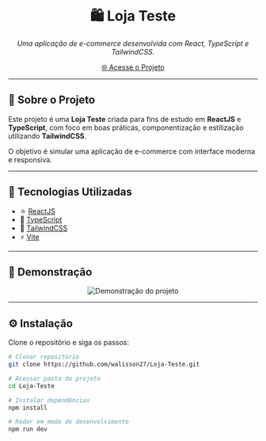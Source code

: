 <h1 align="center">🛍️ Loja Teste</h1>

<p align="center">
  <i>Uma aplicação de e-commerce desenvolvida com React, TypeScript e TailwindCSS.</i>
</p>

<p align="center">
  <a href="https://loja-teste-roan.vercel.app/" target="_blank">🌐 Acesse o Projeto</a>
</p>

---

## 📌 Sobre o Projeto
Este projeto é uma **Loja Teste** criada para fins de estudo em **ReactJS** e **TypeScript**, com foco em boas práticas, componentização e estilização utilizando **TailwindCSS**.  

O objetivo é simular uma aplicação de e-commerce com interface moderna e responsiva.

---

## 🚀 Tecnologias Utilizadas
- ⚛️ [ReactJS](https://react.dev/)  
- 📘 [TypeScript](https://www.typescriptlang.org/)  
- 🎨 [TailwindCSS](https://tailwindcss.com/)  
- ⚡ [Vite](https://vitejs.dev/)  

---

## 📸 Demonstração
<p align="center">
  <img src="https://via.placeholder.com/800x400.png?text=Print+da+Loja+Teste" alt="Demonstração do projeto" />
</p>

---

## ⚙️ Instalação

Clone o repositório e siga os passos:

```bash
# Clonar repositório
git clone https://github.com/walisson27/Loja-Teste.git

# Acessar pasta do projeto
cd Loja-Teste

# Instalar dependências
npm install

# Rodar em modo de desenvolvimento
npm run dev
